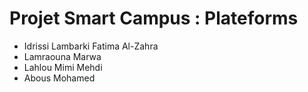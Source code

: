 # Projet Smart Campus : Plateforms
- Idrissi Lambarki Fatima Al-Zahra
- Lamraouna Marwa
- Lahlou Mimi Mehdi
- Abous Mohamed
